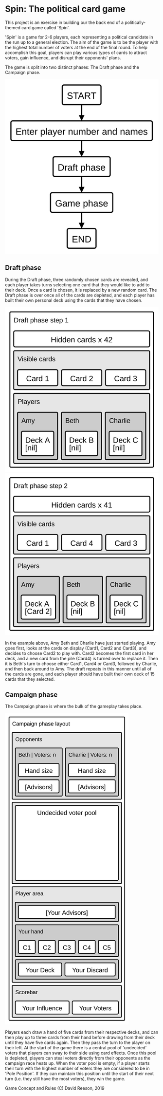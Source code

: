 # Spin: The political card game

This project is an exercise in building our the back end of a politically-themed card game called 'Spin'.

'Spin' is a game for 2-6 players, each representing a political candidate in the run up to a general election. The aim of the game is to be the player with the highest total number of voters at the end of the final round. To help accomplish this goal, players can play various types of cards to attract voters, gain influence, and disrupt their opponents' plans.

The game is split into two distinct phases: The Draft phase and the Campaign phase.

<img src="./diagrams/Game_order.svg">

## Draft phase
During the Draft phase, three randomly chosen cards are revealed, and each player takes turns selecting one card that they would like to add to their deck. Once a card is chosen, it is replaced by a new random card. The Draft phase is over once all of the cards are depleted, and each player has built their own personal deck using the cards that they have chosen.

<img src="./diagrams/Draft_phase1.svg" alt="Draft phase step 1">     <img src="./diagrams/Draft_phase2.svg" alt="Draft phase step 2">

In the example above, Amy Beth and Charlie have just started playing. Amy goes first, looks at the cards on display (Card1, Card2 and Card3), and decides to choose Card2 to play with. Card2 becomes the first card in her deck, and a new card from the pile (Card4) is turned over to replace it. Then it is Beth's turn to choose either Card1, Card4 or Card3, followed by Charlie, and then back around to Amy. The draft repeats in this manner until all of the cards are gone, and each player should have built their own deck of 15 cards that they selected.

## Campaign phase
The Campaign phase is where the bulk of the gameplay takes place.

<img src="./diagrams/Campaign_phase_layout.svg">

Players each draw a hand of five cards from their respective decks, and can then play up to three cards from their hand before drawing from their deck until they have five cards again. Then they pass the turn to the player on their left. At the start of the game there is a central pool of 'undecided' voters that players can sway to their side using card effects. Once this pool is depleted, players can steal voters directly from their opponents as the campaign race heats up. When the voter pool is empty, if a player starts their turn with the highest number of voters they are considered to be in 'Pole Position'. If they can maintain this position until the start of their next turn (i.e. they still have the most voters), they win the game.


Game Concept and Rules (C) David Reeson, 2019
